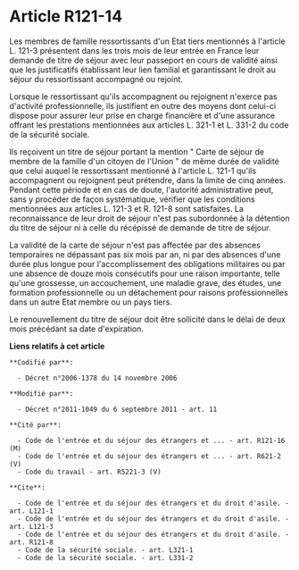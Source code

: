 # Article R121-14

Les membres de famille ressortissants d'un Etat tiers mentionnés à l'article L. 121-3 présentent dans les trois mois de leur
entrée en France leur demande de titre de séjour avec leur passeport en cours de validité ainsi que les justificatifs
établissant leur lien familial et garantissant le droit au séjour du ressortissant accompagné ou rejoint. 

Lorsque le ressortissant qu'ils accompagnent ou rejoignent n'exerce pas d'activité professionnelle, ils justifient en outre
des moyens dont celui-ci dispose pour assurer leur prise en charge financière et d'une assurance offrant les prestations
mentionnées aux articles L. 321-1 et L. 331-2 du code de la sécurité sociale. 

Ils reçoivent un titre de séjour portant la mention " Carte de séjour de membre de la famille d'un citoyen de l'Union " de
même durée de validité que celui auquel le ressortissant mentionné à l'article L. 121-1 qu'ils accompagnent ou rejoignent
peut prétendre, dans la limite de cinq années. Pendant cette période et en cas de doute, l'autorité administrative peut, sans
y procéder de façon systématique, vérifier que les conditions mentionnées aux articles L. 121-3 et R. 121-8 sont satisfaites.
La reconnaissance de leur droit de séjour n'est pas subordonnée à la détention du titre de séjour ni à celle du récépissé de
demande de titre de séjour. 

La validité de la carte de séjour n'est pas affectée par des absences temporaires ne dépassant pas six mois par an, ni par
des absences d'une durée plus longue pour l'accomplissement des obligations militaires ou par une absence de douze mois
consécutifs pour une raison importante, telle qu'une grossesse, un accouchement, une maladie grave, des études, une formation
professionnelle ou un détachement pour raisons professionnelles dans un autre Etat membre ou un pays tiers. 

Le renouvellement du titre de séjour doit être sollicité dans le délai de deux mois précédant sa date d'expiration.

**Liens relatifs à cet article**

	**Codifié par**:

	  - Décret n°2006-1378 du 14 novembre 2006

	**Modifié par**:

	  - Décret n°2011-1049 du 6 septembre 2011 - art. 11

	**Cité par**:

	  - Code de l'entrée et du séjour des étrangers et ... - art. R121-16 (M)
	  - Code de l'entrée et du séjour des étrangers et ... - art. R621-2 (V)
	  - Code du travail - art. R5221-3 (V)

	**Cite**:

	  - Code de l'entrée et du séjour des étrangers et du droit d'asile. - art. L121-1
	  - Code de l'entrée et du séjour des étrangers et du droit d'asile. - art. L121-3
	  - Code de l'entrée et du séjour des étrangers et du droit d'asile. - art. R121-8
	  - Code de la sécurité sociale. - art. L321-1
	  - Code de la sécurité sociale. - art. L331-2

